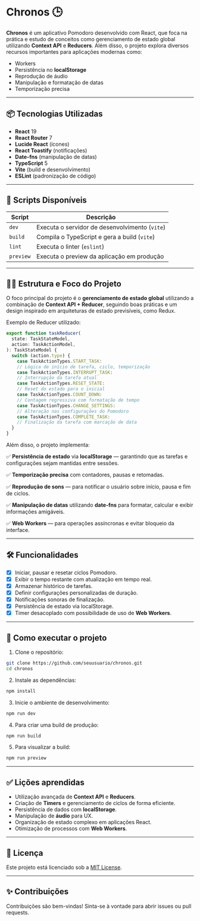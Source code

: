 # Chronos 🕒

**Chronos** é um aplicativo Pomodoro desenvolvido com React, que foca na prática
e estudo de conceitos como gerenciamento de estado global utilizando **Context
API** e **Reducers**. Além disso, o projeto explora diversos recursos
importantes para aplicações modernas como:

- Workers
- Persistência no **localStorage**
- Reprodução de áudio
- Manipulação e formatação de datas
- Temporização precisa

---

## 📦 Tecnologias Utilizadas

- **React** 19
- **React Router** 7
- **Lucide React** (ícones)
- **React Toastify** (notificações)
- **Date-fns** (manipulação de datas)
- **TypeScript** 5
- **Vite** (build e desenvolvimento)
- **ESLint** (padronização de código)

---

## 🚀 Scripts Disponíveis

| Script    | Descrição                                      |
| --------- | ---------------------------------------------- |
| `dev`     | Executa o servidor de desenvolvimento (`vite`) |
| `build`   | Compila o TypeScript e gera a build (`vite`)   |
| `lint`    | Executa o linter (`eslint`)                    |
| `preview` | Executa o preview da aplicação em produção     |

---

## 🧑‍💻 Estrutura e Foco do Projeto

O foco principal do projeto é o **gerenciamento de estado global** utilizando a
combinação de **Context API + Reducer**, seguindo boas práticas e um design
inspirado em arquiteturas de estado previsíveis, como Redux.

Exemplo de Reducer utilizado:

```typescript
export function taskReducer(
  state: TaskStateModel,
  action: TaskActionModel,
): TaskStateModel {
  switch (action.type) {
    case TaskActionTypes.START_TASK:
    // Lógica de início de tarefa, ciclo, temporização
    case TaskActionTypes.INTERRUPT_TASK:
    // Interrupção da tarefa atual
    case TaskActionTypes.RESET_STATE:
    // Reset do estado para o inicial
    case TaskActionTypes.COUNT_DOWN:
    // Contagem regressiva com formatação de tempo
    case TaskActionTypes.CHANGE_SETTINGS:
    // Alteração nas configurações do Pomodoro
    case TaskActionTypes.COMPLETE_TASK:
    // Finalização da tarefa com marcação de data
  }
}
```

Além disso, o projeto implementa:

✅ **Persistência de estado** via **localStorage** — garantindo que as tarefas e
configurações sejam mantidas entre sessões.

✅ **Temporização precisa** com contadores, pausas e retomadas.

✅ **Reprodução de sons** — para notificar o usuário sobre início, pausa e fim
de ciclos.

✅ **Manipulação de datas** utilizando **date-fns** para formatar, calcular e
exibir informações amigáveis.

✅ **Web Workers** — para operações assíncronas e evitar bloqueio da interface.

---

## 🛠️ Funcionalidades

- [x] Iniciar, pausar e resetar ciclos Pomodoro.
- [x] Exibir o tempo restante com atualização em tempo real.
- [x] Armazenar histórico de tarefas.
- [x] Definir configurações personalizadas de duração.
- [x] Notificações sonoras de finalização.
- [x] Persistência de estado via localStorage.
- [x] Timer desacoplado com possibilidade de uso de **Web Workers**.

---

## 📝 Como executar o projeto

1. Clone o repositório:

```bash
git clone https://github.com/seuusuario/chronos.git
cd chronos
```

2. Instale as dependências:

```bash
npm install
```

3. Inicie o ambiente de desenvolvimento:

```bash
npm run dev
```

4. Para criar uma build de produção:

```bash
npm run build
```

5. Para visualizar a build:

```bash
npm run preview
```

---

## ✅ Lições aprendidas

- Utilização avançada de **Context API** e **Reducers**.
- Criação de **Timers** e gerenciamento de ciclos de forma eficiente.
- Persistência de dados com **localStorage**.
- Manipulação de **áudio** para UX.
- Organização de estado complexo em aplicações React.
- Otimização de processos com **Web Workers**.

---

## 📄 Licença

Este projeto está licenciado sob a [MIT License](LICENSE).

---

## ✨ Contribuições

Contribuições são bem-vindas! Sinta-se à vontade para abrir issues ou pull
requests.
